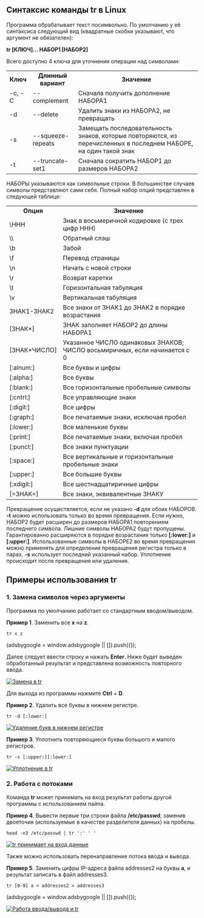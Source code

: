 ## Синтаксис команды tr в Linux

Программа обрабатывает текст посимвольно. По умолчанию у её синтаксиса следующий вид (квадратные скобки указывают, что аргумент не обязателен):

**tr \[КЛЮЧ\]... НАБОР1 \[НАБОР2\]**

Всего доступно 4 ключа для уточнения операции над символами:

<table><tbody><tr><td style="text-align: center;"><strong>Ключ</strong></td><td style="text-align: center;"><strong>Длинный вариант</strong></td><td style="text-align: center;"><strong>Значение</strong></td></tr><tr><td>-c, -C</td><td>--complement</td><td>Сначала получить дополнение НАБОРА1</td></tr><tr><td>-d</td><td>--delete</td><td>Удалить знаки из НАБОРА2, не превращать</td></tr><tr><td>-s</td><td>--squeeze-repeats</td><td>Замещать последовательность знаков, которые повторяются, из перечисленных в последнем НАБОРЕ, на один такой знак</td></tr><tr><td>-t</td><td>--truncate-set1</td><td>Сначала сократить НАБОР1 до размеров НАБОРА2</td></tr></tbody></table>

НАБОРЫ указываются как символьные строки. В большинстве случаев символы представляют сами себя. Полный набор опций представлен в следующей таблице:

<table><tbody><tr><td style="text-align: center;"><strong>Опция</strong></td><td style="text-align: center;"><strong>Значение</strong></td></tr><tr><td>\HHH</td><td>Знак в восьмеричной кодировке (с трех цифр ННН)</td></tr><tr><td>\\</td><td>Обратный слэш</td></tr><tr><td>\b</td><td>Забой</td></tr><tr><td>\f</td><td>Перевод страницы</td></tr><tr><td>\n</td><td>Начать с новой строки</td></tr><tr><td>\r</td><td>Возврат каретки</td></tr><tr><td>\t</td><td>Горизонтальная табуляция</td></tr><tr><td>\v</td><td>Вертикальная табуляция</td></tr><tr><td>ЗНАК1-ЗНАК2</td><td>Все знаки от ЗНАК1 до ЗНАК2 в порядке возрастания</td></tr><tr><td>[ЗНАК*]</td><td>ЗНАК заполняет НАБОР2 до длины НАБОРА1</td></tr><tr><td>[ЗНАК*ЧИСЛО]</td><td>Указанное ЧИСЛО одинаковых ЗНАКОВ; ЧИСЛО восьмиричных, если начинается с 0</td></tr><tr><td>[:alnum:]</td><td>Все буквы и цифры</td></tr><tr><td>[:alpha:]</td><td>Все буквы</td></tr><tr><td>[:blank:]</td><td>Все горизонтальные пробельные символы</td></tr><tr><td>[:cntrl:]</td><td>Все управляющие знаки</td></tr><tr><td>[:digit:]</td><td>Все цифры</td></tr><tr><td>[:graph:]</td><td>Все печатаемые знаки, исключая пробел</td></tr><tr><td>[:lower:]</td><td>Все маленькие буквы</td></tr><tr><td>[:print:]</td><td>Все печатаемые знаки, включая пробел</td></tr><tr><td>[:punct:]</td><td>Все знаки пунктуации</td></tr><tr><td>[:space:]</td><td>Все вертикальные и горизонтальные пробельные знаки</td></tr><tr><td>[:upper:]</td><td>Все большие буквы</td></tr><tr><td>[:xdigit:]</td><td>Все шестнадцатиричные цифры</td></tr><tr><td>[=ЗНАК=]</td><td>Все знаки, эквивалентные ЗНАКУ</td></tr></tbody></table>

Превращение осуществляется, если не указано **\-d** для обоих НАБОРОВ. **\-t** можно использовать только во время превращения. Если нужно, НАБОР2 будет расширен до размеров НАБОРА1 повторением последнего символа. Лишние символы НАБОРА2 будут пропущены. Гарантированно расширяются в порядке возрастания только **\[:lower:\]** и **\[:upper:\]**. Использованные символы в НАБОРЕ2 во время превращения можно применять для определения превращения регистра только в парах. **\-s** использует последний указанный набор. Уплотнение происходит после превращения или удаления.

## Примеры использования tr

### 1\. Замена символов через аргументы

Программа по умолчанию работает со стандартным вводом/выводом.

**Пример 1**. Заменить все **x** на **z**.

`tr x z`

(adsbygoogle = window.adsbygoogle || \[\]).push({});

Далее следует ввести строку и нажать **Enter**. Ниже будет выведен обработанный результат и представлена возможность повторного ввода.

[![Замена в tr](https://losst.pro/wp-content/uploads/2018/05/tr-x-z-1024x671.png)](https://losst.pro/wp-content/uploads/2018/05/tr-x-z.png)

Для выхода из программы нажмите **Ctrl** + **D**.

**Пример 2**. Удалить все буквы в нижнем регистре.

`tr -d [:lower:]`

[![Удаление букв в нижнем регистре](https://losst.pro/wp-content/uploads/2018/05/tr-d-lower-1024x675.png)](https://losst.pro/wp-content/uploads/2018/05/tr-d-lower.png)

**Пример 3**. Уплотнить повторяющиеся буквы большого и малого регистров.

`tr -s [:upper:][:lower:]`

[![Уплотнение в tr](https://losst.pro/wp-content/uploads/2018/05/tr-s-1024x688.png)](https://losst.pro/wp-content/uploads/2018/05/tr-s.png)

### 2\. Работа с потоками

Команда **tr** может принимать на вход результат работы другой программы с использованием пайпа.

**Пример 4**. Вывести первые три строки файла **/etc/passwd**, заменив двоеточия (используемые в качестве разделителя данных) на пробелы.

`head -n3 /etc/passwd | tr ':' ' '`

[![tr принимает на вход данные](https://losst.pro/wp-content/uploads/2018/05/pipe-tr-1024x665.png)](https://losst.pro/wp-content/uploads/2018/05/pipe-tr.png)

Также можно использовать перенаправление потока ввода и вывода.

**Пример 5**. Заменить цифры IP-адреса файла addresses2 на буквы **a**, и результат записать в файл addresses3.

`tr [0-9] a < addresses2 > addresses3`

(adsbygoogle = window.adsbygoogle || \[\]).push({});

[![Работа ввода/вывода и tr](https://losst.pro/wp-content/uploads/2018/05/tr-io-1024x637.png)](https://losst.pro/wp-content/uploads/2018/05/tr-io.png)
